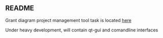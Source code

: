 README
------
Grant diagram project management tool
task is located [here](http://iexperts.ru/files/task2010.rar)

Under heavy development, will contain qt-gui and comandline interfaces
